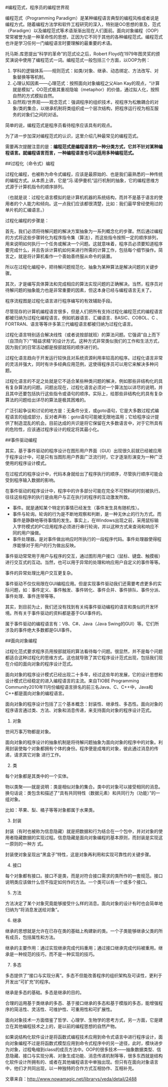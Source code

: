 #编程范式，程序员的编程世界观

编程范式（Programming Paradigm）是某种编程语言典型的编程风格或者说是编程方式。随着编程方法学和软件工程研究的深入，特别是OO思想的普及，范式（Paradigm）以及编程范式等术语渐渐出现在人们面前。面向对象编程（OOP）常常被誉为是一种革命性的思想，正因为它不同于其他的各种编程范式。编程范式也许是学习任何一门编程语言时要理解的最重要的术语。

托马斯.库恩提出“科学的革命”的范式论之后，Robert Floyd在1979年图灵奖的颁奖演说中使用了编程范式一词。编程范式一般包括三个方面，以OOP为例：

1. 学科的逻辑体系——规则范式：如类/对象、继承、动态绑定、方法改写、对象替换等等机制。
2. 心理认知因素——心理范式：按照面向对象编程之父Alan Kay的观点，“计算就是模拟”。OO范式极其重视隐喻（metaphor）的价值，通过拟人化，按照自然的方式模拟自然。
3. 自然观/世界观——观念范式：强调程序的组织技术，视程序为松散耦合的对象/类的集合，以继承机制将类组织成一个层次结构，把程序运行视为相互服务的对象们之间的对话。

简单的说，编程范式是程序员看待程序应该具有的观点。

为了进一步加深对编程范式的认识，这里介绍几种最常见的编程范式。

需要再次提醒注意的是：**编程范式是编程语言的一种分类方式，它并不针对某种编程语言。就编程语言而言，一种编程语言也可以适用多种编程范式。**

##过程化（命令式）编程

过程化编程，也被称为命令式编程，应该是最原始的、也是我们最熟悉的一种传统的编程方式。从本质上讲，它是“冯.诺伊曼机“运行机制的抽象，它的编程思维方式源于计算机指令的顺序排列。

（也就是说：过程化语言模拟的是计算机机器的系统结构，而并不是基于语言的使用者的个人能力和倾向。这一点我们应该都很清楚，比如：我们最早曾经使用过的单片机的汇编语言。）

过程化编程的步骤是：

首先，我们必须将待解问题的解决方案抽象为一系列概念化的步骤。然后通过编程的方式将这些步骤转化为程序指令集（算法），而这些指令按照一定的顺序排列，用来说明如何执行一个任务或解决一个问题。这就意味着，程序员必须要知道程序要完成什么，并且告诉计算机如何来进行所需的计算工作，包括每个细节操作。简言之，就是将计算机看作一个善始善终服从命令的装置。

所以在过程化编程中，把待解问题规范化、抽象为某种算法是解决问题的关键步骤。

其次，才是编写具体算法和完成相应的算法实现问题的正确解决。当然，程序员对待解问题的抽象能力也是非常重要的因素，但这本身已经与编程语言无关了。

程序流程图是过程化语言进行程序编写的有效辅助手段。

尽管现存的计算机编程语言很多，但是人们把所有支持过程化编程范式的编程语言都被归纳为过程化编程语言。例如机器语言、汇编语言、BASIC、COBOL、C 、FORTRAN、语言等等许多第三代编程语言都被归纳为过程化语言。

过程化语言特别适合解决线性（或者说按部就班）的算法问题。它强调“自上而下（自顶向下）”“精益求精”的设计方式。这种方式非常类似我们的工作和生活方式，因为我们的日常活动都是按部就班的顺序进行的。

过程化语言趋向于开发运行较快且对系统资源利用率较高的程序。过程化语言非常的灵活并强大，同时有许多经典应用范例，这使得程序员可以用它来解决多种问题。

过程化语言的不足之处就是它不适合某些种类问题的解决，例如那些非结构化的具有复杂算法的问题。问题出现在，过程化语言必须对一个算法加以详尽的说明，并且其中还要包括执行这些指令或语句的顺序。实际上，给那些非结构化的具有复杂算法的问题给出详尽的算法是极其困难的。

广泛引起争议和讨论的地方是：无条件分支，或goto语句，它是大多数过程式编程语言的组成部分，反对者声称：goto语句可能被无限地滥用；它给程序设计提供了制造混乱的机会。目前达成的共识是将它保留在大多数语言中，对于它所具有的危险性，应该通过程序设计的规定将其最小化。

##事件驱动编程

其实，基于事件驱动的程序设计在图形用户界面（GUI）出现很久前就已经被应用于程序设计中，可是只有当图形用户界面广泛流行时，它才逐渐形演变为一种广泛使用的程序设计模式。

在过程式的程序设计中，代码本身就给出了程序执行的顺序，尽管执行顺序可能会受到程序输入数据的影响。

在事件驱动的程序设计中，程序中的许多部分可能在完全不可预料的时刻被执行。往往这些程序的执行是由用户与正在执行的程序的互动激发所致。

- 事件。就是通知某个特定的事情已经发生（事件发生具有随机性）。
- 事件与轮询。轮询的行为是不断地观察和判断，是一种无休止的行为方式。而事件是静静地等待事情的发生。事实上，在Windows出现之前，采用鼠标输入字符模式的PC应用程序必须进行串行轮询，并以这种方式来查询和响应不同的用户操做。
- 事件处理器。是对事件做出响应时所执行的一段程序代码。事件处理器使得程序能够对于用户的行为做出反映。

事件驱动常常用于用户与程序的交互，通过图形用户接口（鼠标、键盘、触摸板）进行交互式的互动。当然，也可以用于异常的处理和响应用户自定义的事件等等。

事件的异常处理比用户交互更复杂。

事件驱动不仅仅局限在GUI编程应用。但是实现事件驱动我们还需要考虑更多的实际问题，如：事件定义、事件触发、事件转化、事件合并、事件排队、事件分派、事件处理、事件连带等等。

其实，到目前为止，我们还没有找到有关纯事件驱动编程的语言和类似的开发环境。所有关于事件驱动的资料都是基于GUI事件的。

属于事件驱动的编程语言有：VB、C#、Java（Java Swing的GUI）等。它们所涉及的事件绝大多数都是GUI事件。

##面向对象编程

过程化范式要求程序员用按部就班的算法看待每个问题。很显然，并不是每个问题都适合这种过程化的思维方式。这也就导致了其它程序设计范式出现，包括我们现在介绍的面向对象的程序设计范式。

面向对象的程序设计模式已经出现二十多年，经过这些年的发展，它的设计思想和设计模式已经稳定的进入编程语言的主流。来自TIOBE Programming Community2010年11月份编程语言排名的前三名Java、C、C++中，Java和C++都是面向对象的编程语言。

面向对象的程序设计包括了三个基本概念：封装性、继承性、多态性。面向对象的程序语言通过类、方法、对象和消息传递，来支持面向对象的程序设计范式。

1. 对象

世间万事万物都是对象。

面向对象的程序设计的抽象机制是将待解问题抽象为面向对象的程序中的对象。利用封装使每个对象都拥有个体的身份。程序便是成堆的对象，彼此通过消息的传递，请求其它对象 进行工作。

2. 类

每个对象都是其类中的一个实体。

物以类聚——就是说明：类是相似对象的集合。类中的对象可以接受相同的消息。换句话说：类包含和描述了“具有共同特性（数据元素）和共同行为（功能）”的一组对象。

比如：苹果、梨、橘子等等对象都属于水果类。

3. 封装

封装（有时也被称为信息隐藏）就是把数据和行为结合在一个包中，并对对象的使用者隐藏数据的实现过程。信息隐藏是面向对象编程的基本原则，而封装是实现这一原则的一种方 式。

封装使对象呈现出“黑盒子”特性，这是对象再利用和实现可靠性的关键步骤。

4. 接口

每个对象都有接口。接口不是类，而是对符合接口需求的类所作的一套规范。接口说明类应该做什么但不指定如何作的方法。一个类可以有一个或多个接口。

5. 方法

方法决定了某个对象究竟能够接受什么样的消息。面向对象的设计有时也会简单地归纳为“将消息发送给对象”。

6. 继承

继承的思想就是允许在已存在类的基础上构建新的类。一个子类能够继承父类的所有成员，包括属性和方法。

继承的主要作用：通过实现继承完成代码重用；通过接口继承完成代码被重用。继承是一种规范的技巧，而不是一种实现的技巧。

7. 多态

多态提供了“接口与实现分离”。多态不但能改善程序的组织架构及可读性，更利于开发出“可扩充”的程序。

继承是多态的基础。多态是继承的目的。

合理的运用基于类继承的多态、基于接口继承的多态和基于模版的多态，能增强程序的简洁性、灵活性、可维护性、可重用性和可扩展性。

面向对象技术一方面借鉴了哲学、心理学、生物学的思考方式，另一方面，它是建立在其他编程技术之上的，是以前的编程思想的自然产物。

如果说结构化软件设计是将函数式编程技术应用到命令式语言中进行程序设计，面向对象编程不过是将函数式模型应用到命令式程序中的另一途径，此时，模块进步为对象，过程龟缩到class的成员方法中。OOP的很多技术——抽象数据类型、信息隐藏、接口与实现分离、对象生成功能、消息传递机制等等，很多东西就是结构化软件设计所拥有的、或者在其他编程语言中单独出现。但只有在面向对象语言中，他们才共同出现，以一种独特的合作方式互相协作、互相补充。



文章来自：http://www.nowamagic.net/librarys/veda/detail/2488


